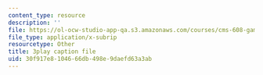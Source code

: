 ```yaml
---
content_type: resource
description: ''
file: https://ol-ocw-studio-app-qa.s3.amazonaws.com/courses/cms-608-game-design-fall-2010/30f917e8104666db498e9daefd63a3ab_68566.srt
file_type: application/x-subrip
resourcetype: Other
title: 3play caption file
uid: 30f917e8-1046-66db-498e-9daefd63a3ab
---
```

